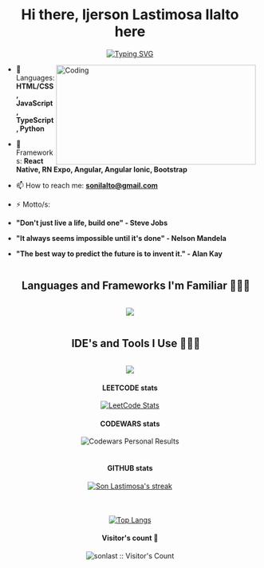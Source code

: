 <h1 align="center">Hi there, Ijerson Lastimosa Ilalto here</h1>

<div align="center">

[![Typing SVG](https://readme-typing-svg.demolab.com?font=Fira+Code&size=15&pause=1000&color=F70000&center=true&width=435&lines=Frontend+Developer+;Mobile+Developer;Aspiring+Full+Stack+Developer;Ethical+Hacker)](https://git.io/typing-svg)
</div>

<img align="right" alt="Coding" width="400" height="200" src="https://c.tenor.com/qJ5evVs-_uUAAAAC/coding.gif">

- 💬 Languages: **HTML/CSS, JavaScript, TypeScript, Python**

- 🙂 Frameworks: **React Native, RN Expo, Angular, Angular Ionic, Bootstrap**

- 📫 How to reach me: **sonilalto@gmail.com**

- ⚡ Motto/s:
- **"Don't just live a life, build one" - Steve Jobs**
- **"It always seems impossible until it's done" - Nelson Mandela**
- **"The best way to predict the future is to invent it." - Alan Kay**
<div id="user-content-toc">
  <ul align="center">
    <summary><h2 style="display: inline-block">Languages and Frameworks I'm Familiar 👨🏻‍💻</h2></summary>
  </ul>
</div>
<!--tech stack icons--> 
<p align="center">
  <a href="https://skillicons.dev">
    <img src="https://skillicons.dev/icons?i=html,css,js,angular,react,vue,ts,py,dart,flutter,kotlin,svelte,sqlite,mysql,bootstrap,tailwind,sass,nodejs,django,flask,electron,dotnet&perline=11&theme=dark" />
  </a>
</p>

<div id="user-content-toc">
  <ul align="center">
    <summary><h2 style="display: inline-block">IDE's and Tools I Use 👨🏻‍💻</h2></summary>
  </ul>
</div>
<!--tech stack icons-->
<p align="center">
  <a href="https://skillicons.dev">
    <img src="https://skillicons.dev/icons?i=gradle,git,github,vim,powershell,bash,npm,figma,xd,ai,materialui,vscode,visualstudio,androidstudio,wordpress,vercel,replit,stackoverflow,firebase&perline=11&theme=dark" />
  </a>
</p>

<div align="center" style="margin-top: 20px;">
  <h4 align="center">LEETCODE stats</h4>
  
  [![LeetCode Stats](https://leetcard.jacoblin.cool/lastimosa_ijerson_son?theme=dark&font=Quantico)](https://leetcode.com/JacobLinCool)
  <h4 align="center">CODEWARS stats</h4>
  <img src="https://www.codewars.com/users/Ijerson%20Ilalto/badges/large" alt="Codewars Personal Results">

  

</div>

<br>

<p>

<div align="center">
<h4>GITHUB stats</h4>
<a href="#">
<center><img alt="Son Lastimosa's streak" src="https://streak-stats.demolab.com/?user=sonlast&theme=maroongold&hide_border=true"/></center>
</a>
</p>
</div>

<br> 

<div align="center" style="margin-top: 20px;">
    
[![Top Langs](https://github-readme-stats.vercel.app/api/top-langs/?username=sonlast&layout=donut)](https://github.com/anuraghazra/github-readme-stats)
  
</div>


<h4 align="center">Visitor's count 👀</h4>
<p align="center"><img src="https://profile-counter.glitch.me/{sonlast}/count.svg" alt="sonlast :: Visitor's Count" /></p>

